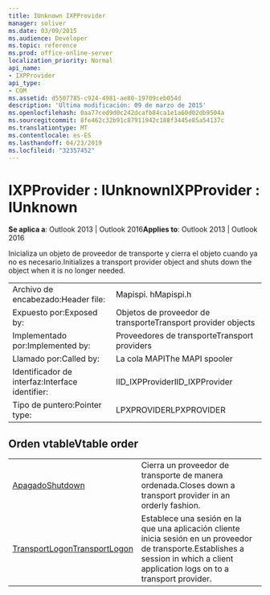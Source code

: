 ```yaml
---
title: IUnknown IXPProvider
manager: soliver
ms.date: 03/09/2015
ms.audience: Developer
ms.topic: reference
ms.prod: office-online-server
localization_priority: Normal
api_name:
- IXPProvider
api_type:
- COM
ms.assetid: d5507785-c924-4981-ae80-19709ceb054d
description: 'Última modificación: 09 de marzo de 2015'
ms.openlocfilehash: 0aa77ced9d0c242dcafb84ca1e1a60d02db9504a
ms.sourcegitcommit: 8fe462c32b91c87911942c188f3445e85a54137c
ms.translationtype: MT
ms.contentlocale: es-ES
ms.lasthandoff: 04/23/2019
ms.locfileid: "32357452"
---
```

# <a name="ixpprovider--iunknown"></a><span data-ttu-id="aca3b-103">IXPProvider : IUnknown</span><span class="sxs-lookup"><span data-stu-id="aca3b-103">IXPProvider : IUnknown</span></span>

  
  
<span data-ttu-id="aca3b-104">**Se aplica a**: Outlook 2013 | Outlook 2016</span><span class="sxs-lookup"><span data-stu-id="aca3b-104">**Applies to**: Outlook 2013 | Outlook 2016</span></span> 
  
<span data-ttu-id="aca3b-105">Inicializa un objeto de proveedor de transporte y cierra el objeto cuando ya no es necesario.</span><span class="sxs-lookup"><span data-stu-id="aca3b-105">Initializes a transport provider object and shuts down the object when it is no longer needed.</span></span>
  
|||
|:-----|:-----|
|<span data-ttu-id="aca3b-106">Archivo de encabezado:</span><span class="sxs-lookup"><span data-stu-id="aca3b-106">Header file:</span></span>  <br/> |<span data-ttu-id="aca3b-107">Mapispi. h</span><span class="sxs-lookup"><span data-stu-id="aca3b-107">Mapispi.h</span></span>  <br/> |
|<span data-ttu-id="aca3b-108">Expuesto por:</span><span class="sxs-lookup"><span data-stu-id="aca3b-108">Exposed by:</span></span>  <br/> |<span data-ttu-id="aca3b-109">Objetos de proveedor de transporte</span><span class="sxs-lookup"><span data-stu-id="aca3b-109">Transport provider objects</span></span>  <br/> |
|<span data-ttu-id="aca3b-110">Implementado por:</span><span class="sxs-lookup"><span data-stu-id="aca3b-110">Implemented by:</span></span>  <br/> |<span data-ttu-id="aca3b-111">Proveedores de transporte</span><span class="sxs-lookup"><span data-stu-id="aca3b-111">Transport providers</span></span>  <br/> |
|<span data-ttu-id="aca3b-112">Llamado por:</span><span class="sxs-lookup"><span data-stu-id="aca3b-112">Called by:</span></span>  <br/> |<span data-ttu-id="aca3b-113">La cola MAPI</span><span class="sxs-lookup"><span data-stu-id="aca3b-113">The MAPI spooler</span></span>  <br/> |
|<span data-ttu-id="aca3b-114">Identificador de interfaz:</span><span class="sxs-lookup"><span data-stu-id="aca3b-114">Interface identifier:</span></span>  <br/> |<span data-ttu-id="aca3b-115">IID_IXPProvider</span><span class="sxs-lookup"><span data-stu-id="aca3b-115">IID_IXPProvider</span></span>  <br/> |
|<span data-ttu-id="aca3b-116">Tipo de puntero:</span><span class="sxs-lookup"><span data-stu-id="aca3b-116">Pointer type:</span></span>  <br/> |<span data-ttu-id="aca3b-117">LPXPROVIDER</span><span class="sxs-lookup"><span data-stu-id="aca3b-117">LPXPROVIDER</span></span>  <br/> |
   
## <a name="vtable-order"></a><span data-ttu-id="aca3b-118">Orden vtable</span><span class="sxs-lookup"><span data-stu-id="aca3b-118">Vtable order</span></span>

|||
|:-----|:-----|
|[<span data-ttu-id="aca3b-119">Apagado</span><span class="sxs-lookup"><span data-stu-id="aca3b-119">Shutdown</span></span>](ixpprovider-shutdown.md) <br/> |<span data-ttu-id="aca3b-120">Cierra un proveedor de transporte de manera ordenada.</span><span class="sxs-lookup"><span data-stu-id="aca3b-120">Closes down a transport provider in an orderly fashion.</span></span>  <br/> |
|[<span data-ttu-id="aca3b-121">TransportLogon</span><span class="sxs-lookup"><span data-stu-id="aca3b-121">TransportLogon</span></span>](ixpprovider-transportlogon.md) <br/> |<span data-ttu-id="aca3b-122">Establece una sesión en la que una aplicación cliente inicia sesión en un proveedor de transporte.</span><span class="sxs-lookup"><span data-stu-id="aca3b-122">Establishes a session in which a client application logs on to a transport provider.</span></span>  <br/> |
   


